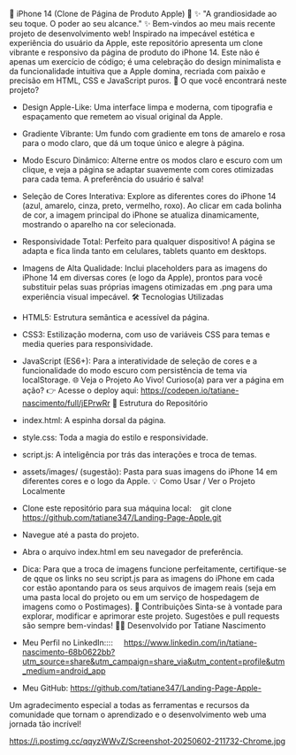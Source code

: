 



🍎 iPhone 14 (Clone de Página de Produto Apple) 📱
✨ "A grandiosidade ao seu toque. O poder ao seu alcance." ✨
Bem-vindos ao meu mais recente projeto de desenvolvimento web! Inspirado na impecável estética e experiência do usuário da Apple, este repositório apresenta um clone vibrante e responsivo da página de produto do iPhone 14.
Este não é apenas um exercício de código; é uma celebração do design minimalista e da funcionalidade intuitiva que a Apple domina, recriada com paixão e precisão em HTML, CSS e JavaScript puros.
🚀 O que você encontrará neste projeto?
* Design Apple-Like: Uma interface limpa e moderna, com tipografia e espaçamento que remetem ao visual original da Apple.
* Gradiente Vibrante: Um fundo com gradiente em tons de amarelo e rosa para o modo claro, que dá um toque único e alegre à página.
* Modo Escuro Dinâmico: Alterne entre os modos claro e escuro com um clique, e veja a página se adaptar suavemente com cores otimizadas para cada tema. A preferência do usuário é salva!
* Seleção de Cores Interativa: Explore as diferentes cores do iPhone 14 (azul, amarelo, cinza, preto, vermelho, roxo). Ao clicar em cada bolinha de cor, a imagem principal do iPhone se atualiza dinamicamente, mostrando o aparelho na cor selecionada.
* Responsividade Total: Perfeito para qualquer dispositivo! A página se adapta e fica linda tanto em celulares, tablets quanto em desktops.
* Imagens de Alta Qualidade: Inclui placeholders para as imagens do iPhone 14 em diversas cores (e logo da Apple), prontos para você substituir pelas suas próprias imagens otimizadas em .png para uma experiência visual impecável.
🛠️ Tecnologias Utilizadas
* HTML5: Estrutura semântica e acessível da página.
* CSS3: Estilização moderna, com uso de variáveis CSS para temas e media queries para responsividade.
* JavaScript (ES6+): Para a interatividade de seleção de cores e a funcionalidade do modo escuro com persistência de tema via localStorage.
🌐 Veja o Projeto Ao Vivo!
Curioso(a) para ver a página em ação?
👉 Acesse o deploy aqui: https://codepen.io/tatiane-nascimento/full/jEPrwRr
📁 Estrutura do Repositório
* index.html: A espinha dorsal da página.
* style.css: Toda a magia do estilo e responsividade.
* script.js: A inteligência por trás das interações e troca de temas.
* assets/images/ (sugestão): Pasta para suas imagens do iPhone 14 em diferentes cores e o logo da Apple.
💡 Como Usar / Ver o Projeto Localmente
* Clone este repositório para sua máquina local:
   git clone https://github.com/tatiane347/Landing-Page-Apple.git 

* Navegue até a pasta do projeto.
* Abra o arquivo index.html em seu navegador de preferência.
* Dica: Para que a troca de imagens funcione perfeitamente, certifique-se de qque os links no seu script.js para as imagens do iPhone em cada cor estão apontando para os seus arquivos de imagem reais (seja em uma pasta local do projeto ou em um serviço de hospedagem de imagens como o Postimages).
💖 Contribuições
Sinta-se à vontade para explorar, modificar e aprimorar este projeto. Sugestões e pull requests são sempre bem-vindas!
👩‍💻 Desenvolvido por
Tatiane Nascimento
* Meu Perfil no LinkedIn::::     https://www.linkedin.com/in/tatiane-nascimento-68b0622bb?utm_source=share&utm_campaign=share_via&utm_content=profile&utm_medium=android_app
* Meu GitHub: https://github.com/tatiane347/Landing-Page-Apple- 

Um agradecimento especial a todas as ferramentas e recursos da comunidade que tornam o aprendizado e o desenvolvimento web uma jornada tão incrível!


https://i.postimg.cc/qqyzWWvZ/Screenshot-20250602-211732-Chrome.jpg











